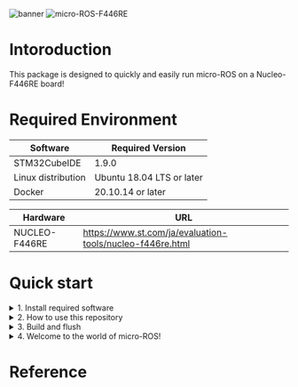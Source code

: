 ![banner](https://i.gyazo.com/7fa1054f9993bbeda61176813ad7e019.png)
![micro-ROS-F446RE](https://user-images.githubusercontent.com/40545422/166133749-ff9056ff-8617-4045-911f-2c666e2cf0cd.gif)

# Intoroduction
This package is designed to quickly and easily run micro-ROS on a Nucleo-F446RE board!

# Required Environment
| Software           | Required Version          | 
| ------------------ | ------------------------- | 
| STM32CubeIDE       | 1.9.0                     | 
| Linux distribution | Ubuntu 18.04 LTS or later | 
| Docker             | 20.10.14 or later         | 

| Hardware      | URL                                                       | 
| ------------- | --------------------------------------------------------- | 
| NUCLEO-F446RE | https://www.st.com/ja/evaluation-tools/nucleo-f446re.html | 

# Quick start

<details>
<summary>1. Install required software</summary>
  <details open>
  <summary>Docker</summary>

* Install docker
```
sudo apt-get update
sudo apt-get install -y curl
curl -fsSL https://get.docker.com/ | sh
docker --version
```

* Setup docker
```
sudo groupadd docker
sudo gpasswd -a $USER docker
sudo systemctl restart docker
```

  </details>
  
  <details open>
  <summary>STM32CubeIDE</summary>

* Install stm32cubeide

Please download from [this site](https://www.st.com/ja/development-tools/stm32cubeide.html).
![stm32cubeide-download](https://i.gyazo.com/9da797706f687ae145b0ff30bf3110eb.png)

  </details>
</details>

<details>
<summary>2. How to use this repository</summary>
  <details open>
  <summary>git clone</summary>

* Clone  [uhobeike/micro-ros-st-nucleo-f446re](https://github.com/uhobeike/micro-ros-st-nucleo-f446re/tree/update/readme)

```
git clone --recursive https://github.com/uhobeike/micro-ros-st-nucleo-f446re.git
```

  </details>
  
  <details open>
  <summary>Import your project in STM32CubeIDE</summary>
  
* Launch of STM32CubeIDE
```
/opt/st/stm32cubeide_1.9.0/stm32cubeide
```

![launch-stm32cubeide](https://i.gyazo.com/eee876312d397f9a11bfdf930d57c511.png)

* Import project (micro-ros-st-nucleo-f446re)

![import-project1](https://i.gyazo.com/a2b8fa88a38b3ef9828b5834cbf1713f.png)

![import-project2](https://i.gyazo.com/47b9bfd50f73cc47563dddd69b397d75.png)

![import-project3](https://i.gyazo.com/9bdf914e126ccc56fd022121aa7e014d.png)

* Import Complete

![import-complete](https://i.gyazo.com/1d62fc7b77bb3fbe1ff45a24b99e28e3.png)

  </details>
 
</details>

<details>
<summary>3. Build and flush</summary>
  <details open>
  <summary>Build</summary>

Perhaps you can use [this package](https://github.com/micro-ROS/micro_ros_setup/blob/galactic/scripts/build_firmware.sh) to build on the command line, but this time we will build on the STM32CubeIDE.

* Build project

![build-project1](https://i.gyazo.com/6a96492a0276bc2864d12ee56c17edbe.jpg)

![build-project2](https://i.gyazo.com/93f187adde42a3509be83d13ed05a2fa.jpg)

![build-project3](https://i.gyazo.com/43450195926ddfcaa585d3969ba020a1.jpg)

  </details>
  
  <details open>
  <summary>Flush</summary>

To flush the executable binary generated by Build to NUCLEO-F446RE, connect the PC to NUCLEO-F446RE via USB or other means.

* Flushsing executable binaries to NUCLEO-F446RE

![flush-1](https://i.gyazo.com/5c312c7ab3ab27fd6a90300f46c692b3.jpg)

![flush-2](https://i.gyazo.com/efe8ec5bc0b5475b6055172bf74ce7ff.png)

![flush-3](https://i.gyazo.com/9590cb23d1ccd4d8ce51eb58e14b8306.jpg)

![flush-4](https://i.gyazo.com/f3af6963710f76df7875440cbfde3bf8.jpg)

  </details>
 
</details>

<details>
<summary>4. Welcome to the world of micro-ROS!</summary>
  <details open>
  <summary>Build</summary>
 
  </details>
  
  <details open>
  <summary>Execute</summary>
  
  </details>
 
</details>

# Reference